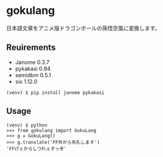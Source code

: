 # gokulang

日本語文章をアニメ版ドラゴンボールの孫悟空風に変換します。

## Reuirements

- Janome 0.3.7
- pykakasi 0.94
- semidbm 0.5.1
- six 1.12.0

```
(venv) $ pip install janome pykakasi
```

## Usage

```
(venv) $ python
>>> from gokulang import GokuLang
>>> g = GokuLang()
>>> g.translate('FF外から失礼します')
'FFげぇからしつれぇすっぞ'
```
